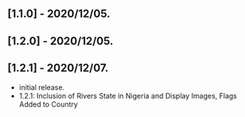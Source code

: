 ## [1.1.0] - 2020/12/05.
## [1.2.0] - 2020/12/05.
## [1.2.1] - 2020/12/07.

* initial release.
* 1.2.1: Inclusion of Rivers State in Nigeria and Display Images, Flags Added to Country
